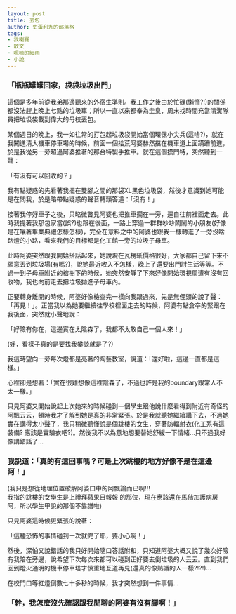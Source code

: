 ```yaml
---
layout: post
title: 丟包
author: 史蛋利九的部落格
tags:
- 我喇賽
- 散文
- 呢喃的細雨
- 小說
---
```


### 「瓶瓶罐罐回家，袋袋垃圾出門」

這個是多年前從我弟那邊聽來的外宿生準則。我工作之後由於忙碌(懶惰?!)的關係都沒法趕上晚上七點的垃圾車；所以一直以來都奉為圭臬，周末找時間充當清潔隊員把垃圾袋載到偉大的母校丟包。

某個週日的晚上，我一如往常的打包起垃圾袋開始當個環保小尖兵(這啥?)，就在我闖進清大機車停車場的時候，前面一個拾荒阿婆赫然擋在機車道上面蹣跚前進，於是我從另一旁超過阿婆推著的那台特製手推車。就在這個摸門特，突然聽到一聲：

「有沒有可以回收的？」

我有點疑惑的先看著我擺在雙腳之間的那袋XL黑色垃圾袋，然後才意識到她可能是在問我，於是略帶點疑惑的聲音轉頭答道：「沒有！」

接著我停好車子之後，只略微瞥見阿婆也把推車擱在一旁，逕自往前裡面走去。此時我提著我那包家當(誤?)也跟在後面，一路上穿過一群群吵吵鬧鬧的小朋友(好像是在嚷著畢業典禮怎樣怎樣)，完全在意料之中的阿婆也跟我一樣轉進了一旁沒啥路燈的小路，看來我們的目標都是化工館一旁的垃圾子母車。

此時阿婆突然跟我開始搭話起來，她說現在瓦楞紙價格很好，大家都自己留下來不願意丟到垃圾場(有嗎?)，說她最近收入不怎樣，晚上了還要出門討生活等等。不過一到子母車附近的榕樹下的時候，她突然安靜了下來好像開始環視周遭有沒有回收物，我也向前走去把垃圾拋進子母車內。

正要轉身離開的時候，阿婆好像檢查完一樣向我跟過來，先是無俚頭的說了聲：「再見！」。正當我以為她要繼續往學校裡面走去的時候，阿婆有點倉卒的緊跟在我後面，突然就小聲地說：

「好險有你在，這邊實在太陰森了，我都不太敢自己一個人來！」

(好，看樣子真的是要找我攀談就是了?)

我這時望向一旁每次燈都是亮著的陶藝教室，說道：「還好啦，這邊一直都是這樣。」

心裡卻是想著：「實在很難想像這裡陰森了，不過也許是我的boundary跟常人不太一樣。」

只見阿婆又開始說起上次她來的時候碰到一個學生跟他說什麼看得到附近有奇怪的阿飄云云，頓時我才了解到她是真的非常緊張。於是我就聽她繼續講下去，不過她實在講得太小聲了，我只稍微聽懂說是個跳樓的女生，穿著防輻射衣(化工系有這裝備? 應該是實驗衣吧?)。然後我不以為意地想要替她舒緩一下情緒...只不過我好像講錯話了...

### 我說道：「真的有這回事嗎？可是上次跳樓的地方好像不是在這邊阿！」

(我只是想從地理位置破解阿婆口中的阿飄論而已啊!!!  
我指的跳樓的女學生是上禮拜蘋果日報報 的那位，現在應該還在馬偕加護病房阿，所以學生甲說的那個不靠譜啦)

只見阿婆這時候更緊張的說著：

「這種恐怖的事情碰到一次就完了耶，要小心啊！」

然後，深怕又說錯話的我只好開始隨口答話附和，只知道阿婆大概又說了幾次好險有我陪在旁邊，說希望下次每次來都可以碰到正好要去倒垃圾的人云云。直到我們回到燈火通明的機車停車塔才慎重地互道再見(還真的像熟識的人一樣?!?!)...

在校門口等紅燈倒數七十多秒的時候，我才突然想到一件事情...

### 「幹，我怎麼沒先確認跟我閒聊的阿婆有沒有腳啊！」
